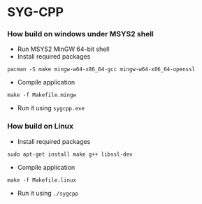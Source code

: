 # SYG-CPP

### How build on windows under MSYS2 shell

* Run MSYS2 MinGW 64-bit shell
* Install required packages
```
pacman -S make mingw-w64-x86_64-gcc mingw-w64-x86_64-openssl
```
* Compile application
```
make -f Makefile.mingw
```
* Run it using `sygcpp.exe`

### How build on Linux

* Install required packages
```
sudo apt-get install make g++ libssl-dev
```
* Compile application
```
make -f Makefile.linux
```
* Run it using `./sygcpp`
